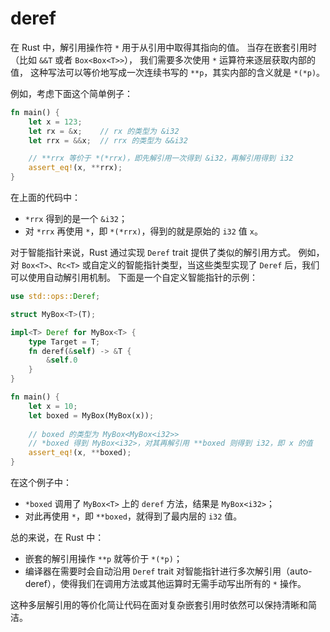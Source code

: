 # deref

在 Rust 中，解引用操作符 `*` 用于从引用中取得其指向的值。
当存在嵌套引用时（比如 `&&T` 或者 `Box<Box<T>>`），
我们需要多次使用 `*` 运算符来逐层获取内部的值，
这种写法可以等价地写成一次连续书写的 `**p`，其实内部的含义就是 `*(*p)`。

例如，考虑下面这个简单例子：

```rust:src/main.rs
fn main() {
    let x = 123;
    let rx = &x;    // rx 的类型为 &i32
    let rrx = &&x;  // rrx 的类型为 &&i32

    // **rrx 等价于 *(*rrx)，即先解引用一次得到 &i32，再解引用得到 i32
    assert_eq!(x, **rrx);
}

```

在上面的代码中：

- `*rrx` 得到的是一个 `&i32`；
- 对 `*rrx` 再使用 `*`，即 `*(*rrx)`，得到的就是原始的 `i32` 值 `x`。

对于智能指针来说，Rust 通过实现 `Deref` trait 提供了类似的解引用方式。
例如，对 `Box<T>`、`Rc<T>` 或自定义的智能指针类型，当这些类型实现了 `Deref` 后，我们可以使用自动解引用机制。
下面是一个自定义智能指针的示例：

```rust:src/main.rs
use std::ops::Deref;

struct MyBox<T>(T);

impl<T> Deref for MyBox<T> {
    type Target = T;
    fn deref(&self) -> &T {
        &self.0
    }
}

fn main() {
    let x = 10;
    let boxed = MyBox(MyBox(x));
    
    // boxed 的类型为 MyBox<MyBox<i32>>
    // *boxed 得到 MyBox<i32>，对其再解引用 **boxed 则得到 i32，即 x 的值
    assert_eq!(x, **boxed);
}

```

在这个例子中：

- `*boxed` 调用了 `MyBox<T>` 上的 `deref` 方法，结果是 `MyBox<i32>`；
- 对此再使用 `*`，即 `**boxed`，就得到了最内层的 `i32` 值。

总的来说，在 Rust 中：

- 嵌套的解引用操作 `**p` 就等价于 `*(*p)`；
- 编译器在需要时会自动沿用 `Deref` trait 对智能指针进行多次解引用（auto-deref），使得我们在调用方法或其他运算时无需手动写出所有的 `*` 操作。

这种多层解引用的等价化简让代码在面对复杂嵌套引用时依然可以保持清晰和简洁。
